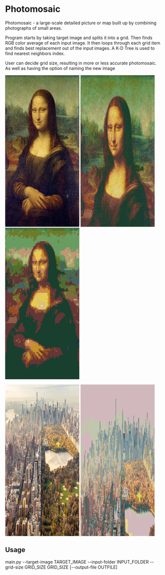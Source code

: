 # Photomosaic

<p> Photomosaic - a large-scale detailed picture or map built up by combining photographs of small areas. </p>
   
<p> Program starts by taking target image and splits it into a grid. Then finds RGB color average of each input image. It then loops 
through each grid item and finds best replacement out of the input images. A K-D Tree is used to find nearest neighbors index. </p>

<p> User can decide grid size, resulting in more or less accurate photomosaic. As well as having the option of naming the new image </p>

<p float="center">
  <img src="target-images/MonaLisa.jpg" width = "240" height = "490" />
  <img src="results/MonaLisaMosaic.png" width = "240" height = "490" />
  <img src="results/MonaLisa100.png" width = "240" height = "490" />
</p>

<p float="center">
  <img src="target-images/NYC.jpg" width = "240" height = "490" />
  <img src="results/NYCmosaic.png" width = "240" height = "490" />
</p>

## Usage
<p> main.py --target-image TARGET_IMAGE --input-folder INPUT_FOLDER --grid-size GRID_SIZE GRID_SIZE [--output-file OUTFILE] </p>
